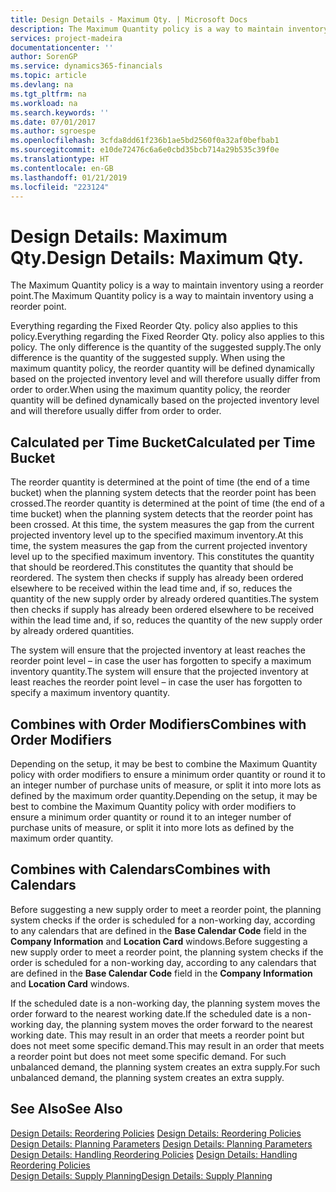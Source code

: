 ```yaml
---
title: Design Details - Maximum Qty. | Microsoft Docs
description: The Maximum Quantity policy is a way to maintain inventory using a reorder point.
services: project-madeira
documentationcenter: ''
author: SorenGP
ms.service: dynamics365-financials
ms.topic: article
ms.devlang: na
ms.tgt_pltfrm: na
ms.workload: na
ms.search.keywords: ''
ms.date: 07/01/2017
ms.author: sgroespe
ms.openlocfilehash: 3cfda8dd61f236b1ae5bd2560f0a32af0befbab1
ms.sourcegitcommit: e10de72476c6a6e0cbd35bcb714a29b535c39f0e
ms.translationtype: HT
ms.contentlocale: en-GB
ms.lasthandoff: 01/21/2019
ms.locfileid: "223124"
---
```

# <a name="design-details-maximum-qty"></a><span data-ttu-id="8e598-103">Design Details: Maximum Qty.</span><span class="sxs-lookup"><span data-stu-id="8e598-103">Design Details: Maximum Qty.</span></span>
<span data-ttu-id="8e598-104">The Maximum Quantity policy is a way to maintain inventory using a reorder point.</span><span class="sxs-lookup"><span data-stu-id="8e598-104">The Maximum Quantity policy is a way to maintain inventory using a reorder point.</span></span>  
  
 <span data-ttu-id="8e598-105">Everything regarding the Fixed Reorder Qty. policy also applies to this policy.</span><span class="sxs-lookup"><span data-stu-id="8e598-105">Everything regarding the Fixed Reorder Qty. policy also applies to this policy.</span></span> <span data-ttu-id="8e598-106">The only difference is the quantity of the suggested supply.</span><span class="sxs-lookup"><span data-stu-id="8e598-106">The only difference is the quantity of the suggested supply.</span></span> <span data-ttu-id="8e598-107">When using the maximum quantity policy, the reorder quantity will be defined dynamically based on the projected inventory level and will therefore usually differ from order to order.</span><span class="sxs-lookup"><span data-stu-id="8e598-107">When using the maximum quantity policy, the reorder quantity will be defined dynamically based on the projected inventory level and will therefore usually differ from order to order.</span></span>  
  
## <a name="calculated-per-time-bucket"></a><span data-ttu-id="8e598-108">Calculated per Time Bucket</span><span class="sxs-lookup"><span data-stu-id="8e598-108">Calculated per Time Bucket</span></span>  
 <span data-ttu-id="8e598-109">The reorder quantity is determined at the point of time (the end of a time bucket) when the planning system detects that the reorder point has been crossed.</span><span class="sxs-lookup"><span data-stu-id="8e598-109">The reorder quantity is determined at the point of time (the end of a time bucket) when the planning system detects that the reorder point has been crossed.</span></span> <span data-ttu-id="8e598-110">At this time, the system measures the gap from the current projected inventory level up to the specified maximum inventory.</span><span class="sxs-lookup"><span data-stu-id="8e598-110">At this time, the system measures the gap from the current projected inventory level up to the specified maximum inventory.</span></span> <span data-ttu-id="8e598-111">This constitutes the quantity that should be reordered.</span><span class="sxs-lookup"><span data-stu-id="8e598-111">This constitutes the quantity that should be reordered.</span></span> <span data-ttu-id="8e598-112">The system then checks if supply has already been ordered elsewhere to be received within the lead time and, if so, reduces the quantity of the new supply order by already ordered quantities.</span><span class="sxs-lookup"><span data-stu-id="8e598-112">The system then checks if supply has already been ordered elsewhere to be received within the lead time and, if so, reduces the quantity of the new supply order by already ordered quantities.</span></span>  
  
 <span data-ttu-id="8e598-113">The system will ensure that the projected inventory at least reaches the reorder point level – in case the user has forgotten to specify a maximum inventory quantity.</span><span class="sxs-lookup"><span data-stu-id="8e598-113">The system will ensure that the projected inventory at least reaches the reorder point level – in case the user has forgotten to specify a maximum inventory quantity.</span></span>  
  
## <a name="combines-with-order-modifiers"></a><span data-ttu-id="8e598-114">Combines with Order Modifiers</span><span class="sxs-lookup"><span data-stu-id="8e598-114">Combines with Order Modifiers</span></span>  
 <span data-ttu-id="8e598-115">Depending on the setup, it may be best to combine the Maximum Quantity policy with order modifiers to ensure a minimum order quantity or round it to an integer number of purchase units of measure, or split it into more lots as defined by the maximum order quantity.</span><span class="sxs-lookup"><span data-stu-id="8e598-115">Depending on the setup, it may be best to combine the Maximum Quantity policy with order modifiers to ensure a minimum order quantity or round it to an integer number of purchase units of measure, or split it into more lots as defined by the maximum order quantity.</span></span>  
  
## <a name="combines-with-calendars"></a><span data-ttu-id="8e598-116">Combines with Calendars</span><span class="sxs-lookup"><span data-stu-id="8e598-116">Combines with Calendars</span></span>  
 <span data-ttu-id="8e598-117">Before suggesting a new supply order to meet a reorder point, the planning system checks if the order is scheduled for a non-working day, according to any calendars that are  defined in the **Base Calendar Code** field in the **Company Information** and **Location Card** windows.</span><span class="sxs-lookup"><span data-stu-id="8e598-117">Before suggesting a new supply order to meet a reorder point, the planning system checks if the order is scheduled for a non-working day, according to any calendars that are  defined in the **Base Calendar Code** field in the **Company Information** and **Location Card** windows.</span></span>  
  
 <span data-ttu-id="8e598-118">If the scheduled date is a non-working day, the planning system moves the order forward to the nearest working date.</span><span class="sxs-lookup"><span data-stu-id="8e598-118">If the scheduled date is a non-working day, the planning system moves the order forward to the nearest working date.</span></span> <span data-ttu-id="8e598-119">This may result in an order that meets a reorder point but does not meet some specific demand.</span><span class="sxs-lookup"><span data-stu-id="8e598-119">This may result in an order that meets a reorder point but does not meet some specific demand.</span></span> <span data-ttu-id="8e598-120">For such unbalanced demand, the planning system creates an extra supply.</span><span class="sxs-lookup"><span data-stu-id="8e598-120">For such unbalanced demand, the planning system creates an extra supply.</span></span>  
  
## <a name="see-also"></a><span data-ttu-id="8e598-121">See Also</span><span class="sxs-lookup"><span data-stu-id="8e598-121">See Also</span></span>  
 <span data-ttu-id="8e598-122">[Design Details: Reordering Policies](design-details-reordering-policies.md) </span><span class="sxs-lookup"><span data-stu-id="8e598-122">[Design Details: Reordering Policies](design-details-reordering-policies.md) </span></span>  
 <span data-ttu-id="8e598-123">[Design Details: Planning Parameters](design-details-planning-parameters.md) </span><span class="sxs-lookup"><span data-stu-id="8e598-123">[Design Details: Planning Parameters](design-details-planning-parameters.md) </span></span>  
 <span data-ttu-id="8e598-124">[Design Details: Handling Reordering Policies](design-details-handling-reordering-policies.md) </span><span class="sxs-lookup"><span data-stu-id="8e598-124">[Design Details: Handling Reordering Policies](design-details-handling-reordering-policies.md) </span></span>  
 [<span data-ttu-id="8e598-125">Design Details: Supply Planning</span><span class="sxs-lookup"><span data-stu-id="8e598-125">Design Details: Supply Planning</span></span>](design-details-supply-planning.md)